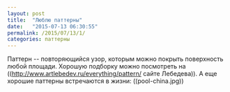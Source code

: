 ```yaml
---
layout: post
title:  "Люблю паттерны"
date:   "2015-07-13 06:30:55"
permalink: /2015/07/13/1/
categories: паттерны
---
```

Паттерн -- повторяющийся узор, которым можно покрыть поверхность любой площади. Хорошую подборку можно посмотреть на ((http://www.artlebedev.ru/everything/pattern/ сайте Лебедева)). А еще хорошие паттерны встречаются в жизни:
((pool-china.jpg))


